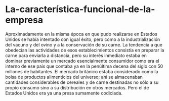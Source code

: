 # La-característica-funcional-de-la-empresa
Aproximadamente en la misma época en que pudo realizarse en Estados Unidos se había intentado con igual éxito, pero como a la industrialización del vacuno y del ovino y a la conservación de su carne. La tendencia a que obedecían las actividades de esos establecimientos consistía en preparar la carne para enviarla a distancia, pero su interés inmediato estaba en dominar previamente un mercado esencialmente consumidor como era el interno de ese país que contaba ya en la penúltima decena del siglo con 50 millones de habitantes. El mercado británico estaba considerado como la bolsa de productos alimenticios del universo; ahí se almacenaban cantidades considerables de cereales y de carne destinadas no sólo a su propio consumo sino a su distribución en otros mercados. Pero el de Estados Unidos era ya una presa sumamente codiciada.
